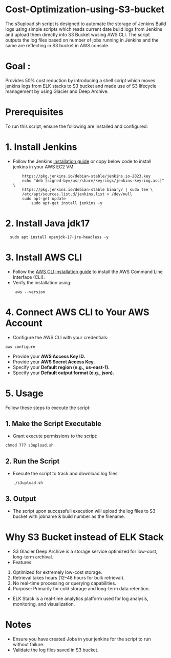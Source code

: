 # Cost-Optimization-using-S3-bucket

The s3upload.sh script is designed to automate the storage of Jenkins Build logs using simple scripts which reads current date build logs from Jenkins and upload them directly into S3 Bucket wusing AWS CLI. The script outputs the log files based on number of jobs running in Jenkins and the same are reflecting in S3 bucket in AWS console.

# Goal : 
Provides 50% cost reduction by introducing a shell script which moves jenkins logs from ELK stacks to S3 bucket and made use of S3 lifecycle management by using Glacier and Deep Archive.

# Prerequisites
To run this script, ensure the following are installed and configured:

# 1. Install Jenkins 
* Follow the Jenkins [installation guide](https://www.jenkins.io/doc/book/installing/linux/) or copy below code to install jenkins in your AWS EC2 VM.
  ```     sudo wget -O /usr/share/keyrings/jenkins-keyring.asc \
	  https://pkg.jenkins.io/debian-stable/jenkins.io-2023.key
	  echo "deb [signed-by=/usr/share/keyrings/jenkins-keyring.asc]" \
	  https://pkg.jenkins.io/debian-stable binary/ | sudo tee \
	  /etc/apt/sources.list.d/jenkins.list > /dev/null
	  sudo apt-get update
          sudo apt-get install jenkins -y

# 2. Install Java jdk17
  ```
    sudo apt install openjdk-17-jre-headless -y
  ```
# 3. Install AWS CLI
* Follow the [AWS CLI installation guide](https://docs.aws.amazon.com/cli/latest/userguide/getting-started-install.html) to install the AWS Command Line Interface (CLI).
* Verify the installation using:
  ```
   aws --version
  ```
# 4. Connect AWS CLI to Your AWS Account
* Configure the AWS CLI with your credentials:
```
aws configure
```
  - Provide your **AWS Access Key ID.**
  - Provide your **AWS Secret Access Key.**
  - Specify your **Default region (e.g., us-east-1).**
  - Specify your **Default output format (e.g., json).**

# 5. Usage
Follow these steps to execute the script:
## 1. Make the Script Executable
* Grant execute permissions to the script:
```
chmod 777 s3upload.sh
```
## 2. Run the Script
* Execute the script to track and download log files
  ```
  ./s3upload.sh

## 3. Output
* The script upon successfull execution will upload the log files to S3 bucket with jobname & build number as the filename.

# Why S3 Bucket instead of ELK Stack
* S3 Glacier Deep Archive is a storage service optimized for low-cost, long-term archival.
* Features:
1. Optimized for extremely low-cost storage.
2. Retrieval takes hours (12–48 hours for bulk retrieval).
3. No real-time processing or querying capabilities.
4. Purpose: Primarily for cold storage and long-term data retention.

* ELK Stack is a real-time analytics platform used for log analysis, monitoring, and visualization.

# Notes
* Ensure you have created Jobs in your jenkins for the script to run without failure.
* Validate the log files saved in S3 bucket.
